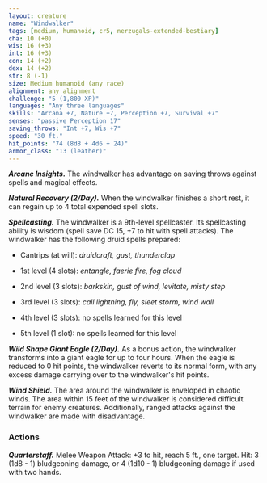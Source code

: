 ```yaml
---
layout: creature
name: "Windwalker"
tags: [medium, humanoid, cr5, nerzugals-extended-bestiary]
cha: 10 (+0)
wis: 16 (+3)
int: 16 (+3)
con: 14 (+2)
dex: 14 (+2)
str: 8 (-1)
size: Medium humanoid (any race)
alignment: any alignment
challenge: "5 (1,800 XP)"
languages: "Any three languages"
skills: "Arcana +7, Nature +7, Perception +7, Survival +7"
senses: "passive Perception 17"
saving_throws: "Int +7, Wis +7"
speed: "30 ft."
hit_points: "74 (8d8 + 4d6 + 24)"
armor_class: "13 (leather)"
---
```


***Arcane Insights.*** The windwalker has advantage on
saving throws against spells and magical effects.

***Natural Recovery (2/Day).*** When the windwalker
finishes a short rest, it can regain up to 4 total
expended spell slots.

***Spellcasting.*** The windwalker is a 9th-level
spellcaster. Its spellcasting ability is wisdom (spell
save DC 15, +7 to hit with spell attacks). The
windwalker has the following druid spells prepared:

* Cantrips (at will): <i>druidcraft, gust, thunderclap</i>

* 1st level (4 slots): <i>entangle, faerie fire, fog cloud</i>

* 2nd level (3 slots): <i>barkskin, gust of wind, levitate, misty step</i>

* 3rd level (3 slots): <i>call lightning, fly, sleet storm, wind wall</i>

* 4th level (3 slots): no spells learned for this level

* 5th level (1 slot): no spells learned for this level

***Wild Shape Giant Eagle (2/Day).*** As a bonus action,
the windwalker transforms into a giant eagle for up
to four hours. When the eagle is reduced to 0 hit
points, the windwalker reverts to its normal form,
with any excess damage carrying over to the
windwalker's hit points.

***Wind Shield.*** The area around the windwalker is
enveloped in chaotic winds. The area within 15 feet
of the windwalker is considered difficult terrain for
enemy creatures. Additionally, ranged attacks
against the windwalker are made with disadvantage.

### Actions

***Quarterstaff.*** Melee Weapon Attack: +3 to hit, reach
5 ft., one target. Hit: 3 (1d8 - 1) bludgeoning
damage, or 4 (1d10 - 1) bludgeoning damage if
used with two hands.
